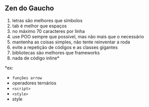 ## Zen do Gaucho

1. letras são melhores que símbolos
2. tab é melhor que espaços
3. no máximo 70 caracteres por linha
4. use POO sempre que possível, mas não mais que o necessário
5. mantenha as coisas simples, não tente reinventar a roda
6. evite a repetição de códigos e as classes gigantes
7. bibliotecas são melhores que frameworks
8. nada de código inline*

*ex:
- `funções arrow`
- operadores ternários
- `<script>`
- `<style>`
- style
